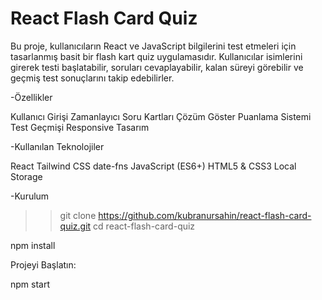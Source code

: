# React Flash Card Quiz
Bu proje, kullanıcıların React ve JavaScript bilgilerini test etmeleri için tasarlanmış basit bir flash kart quiz uygulamasıdır. 
Kullanıcılar isimlerini girerek testi başlatabilir, soruları cevaplayabilir, kalan süreyi görebilir ve geçmiş test sonuçlarını takip edebilirler.

-Özellikler

Kullanıcı Girişi
Zamanlayıcı
Soru Kartları
Çözüm Göster
Puanlama Sistemi
Test Geçmişi
Responsive Tasarım

-Kullanılan Teknolojiler

React
Tailwind CSS
date-fns
JavaScript (ES6+)
HTML5 & CSS3
Local Storage

-Kurulum

>> git clone https://github.com/kubranursahin/react-flash-card-quiz.git
>> cd react-flash-card-quiz


npm install

Projeyi Başlatın:

npm start
